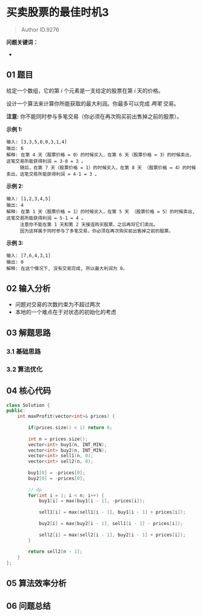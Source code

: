 # 买卖股票的最佳时机3
> Author ID.9276 

**问题关键词：**

- 

## 01 题目

给定一个数组，它的第 *i* 个元素是一支给定的股票在第 *i* 天的价格。

设计一个算法来计算你所能获取的最大利润。你最多可以完成 *两笔* 交易。

**注意:** 你不能同时参与多笔交易（你必须在再次购买前出售掉之前的股票）。

**示例 1:**

```
输入: [3,3,5,0,0,3,1,4]
输出: 6
解释: 在第 4 天（股票价格 = 0）的时候买入，在第 6 天（股票价格 = 3）的时候卖出，这笔交易所能获得利润 = 3-0 = 3 。
     随后，在第 7 天（股票价格 = 1）的时候买入，在第 8 天 （股票价格 = 4）的时候卖出，这笔交易所能获得利润 = 4-1 = 3 。
```

**示例 2:**

```
输入: [1,2,3,4,5]
输出: 4
解释: 在第 1 天（股票价格 = 1）的时候买入，在第 5 天 （股票价格 = 5）的时候卖出, 这笔交易所能获得利润 = 5-1 = 4 。   
     注意你不能在第 1 天和第 2 天接连购买股票，之后再将它们卖出。   
     因为这样属于同时参与了多笔交易，你必须在再次购买前出售掉之前的股票。
```

**示例 3:**

```
输入: [7,6,4,3,1] 
输出: 0 
解释: 在这个情况下, 没有交易完成, 所以最大利润为 0。
```

## 02 输入分析

- 问题对交易的次数约束为不超过两次
- 本地的一个难点在于对状态的初始化的考虑

## 03 解题思路

### 3.1 基础思路



### 3.2 算法优化



## 04 核心代码

```c++
class Solution {
public:
    int maxProfit(vector<int>& prices) {
        
        if(prices.size() < 1) return 0;
        
        int n = prices.size();
        vector<int> buy1(n, INT_MIN);
        vector<int> buy2(n, INT_MIN);
        vector<int> sell1(n, 0);
        vector<int> sell2(n, 0);
        
        buy1[0] = -prices[0];
        buy2[0] = -prices[0];
        
        // dp
        for(int i = 1; i < n; i++) {
            buy1[i] = max(buy1[i - 1], -prices[i]);
            
            sell1[i] = max(sell1[i - 1], buy1[i - 1] + prices[i]);
            
            buy2[i] = max(buy2[i - 1], sell1[i - 1] - prices[i]);
            
            sell2[i] = max(sell2[i - 1], buy2[i - 1] + prices[i]);
        }
        
        return sell2[n - 1];
    }
};
```



## 05 算法效率分析



## 06 问题总结

